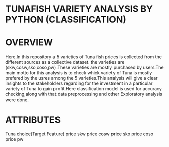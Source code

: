 # TUNAFISH VARIETY ANALYSIS BY PYTHON (CLASSIFICATION)
# OVERVIEW
Here,In this repository a 5 varieties of Tuna fish prices is collected from the different sources as a collective dataset.
the varieties are (skw,cosw,sko,coso,pw).These varieties are mostly purchased by users.The main motto for this analysis is to check whick variety of Tuna is mostly prefered by the usres among the 5 varieties.This analysis will give a clear insights to the stakeholders regarding for the investment in a particular variety of Tuna to gain profit.Here classification model is used for accuracy checking,along with that data preprocessing and other Exploratory analysis were done. 
# ATTRIBUTES
Tuna choice(Target Feature)
price skw
price cosw
price sko
price coso
price pw

